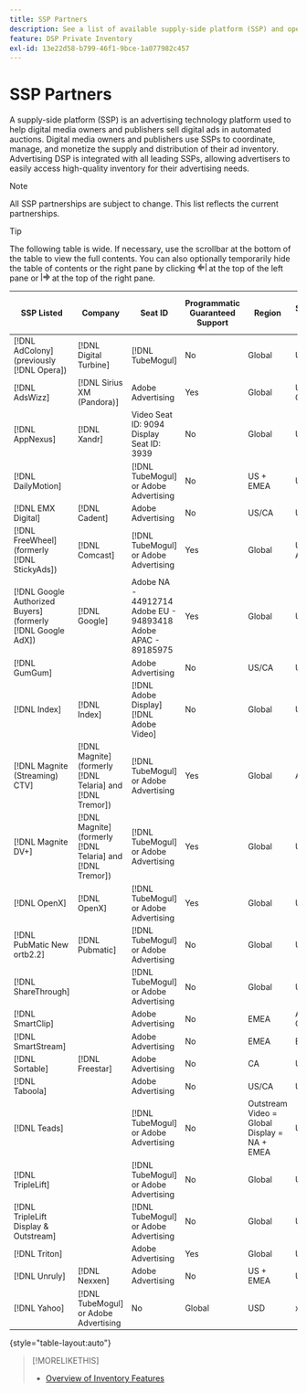 ```yaml
---
title: SSP Partners
description: See a list of available supply-side platform (SSP) and open exchange partners.
feature: DSP Private Inventory
exl-id: 13e22d58-b799-46f1-9bce-1a077982c457
---
```

# SSP Partners

A supply-side platform (SSP) is an advertising technology platform used to help digital media owners and publishers sell digital ads in automated auctions. Digital media owners and publishers use SSPs to coordinate, manage, and monetize the supply and distribution of their ad inventory. Advertising DSP is integrated with all leading SSPs, allowing advertisers to easily access high-quality inventory for their advertising needs.

>[!NOTE]
>
>All SSP partnerships are subject to change. This list reflects the current partnerships.

>[!TIP]
>
>The following table is wide. If necessary, use the scrollbar at the bottom of the table to view the full contents. You can also optionally temporarily hide the table of contents or the right pane by clicking ![Hide left pane](/help/dsp/assets/hide-left-pane.png "Hide left pane") at the top of the left pane or ![Hide right pane](/help/dsp/assets/hide-right-pane.png "Hide right pane") at the top of the right pane.

|SSP Listed|Company|Seat ID|Programmatic Guaranteed Support|Region|Supported Currency|Video Desktop|Video Mobile|Video CTV|Display Desktop|Display Mobile|Native Display|Audio Desktop & Mobile|
|--- |--- |--- |--- |--- |--- |--- |--- |--- |--- |--- |--- |--- |
|[!DNL AdColony] (previously [!DNL Opera])|[!DNL Digital Turbine]|[!DNL TubeMogul]|No|Global|USD|x|x||x|x|||
|[!DNL AdsWizz]|[!DNL Sirius XM (Pandora)]|Adobe Advertising|Yes|Global|USD, EUR, GBP|||||||x|
|[!DNL AppNexus]|[!DNL Xandr]|Video Seat ID: 9094<br>Display Seat ID: 3939|No|Global|USD|x|x|x|x|x|||
|[!DNL DailyMotion]||[!DNL TubeMogul] or Adobe Advertising|No|US + EMEA|USD, EUR|x|x|x|x|x|||
|[!DNL EMX Digital]|[!DNL Cadent]|Adobe Advertising|No|US/CA|USD|x|x|x|x|x|||
|[!DNL FreeWheel] (formerly [!DNL StickyAds])|[!DNL Comcast]|[!DNL TubeMogul] or Adobe Advertising|Yes|Global|USD, EUR, AUD, GBP|x|x|x|||||
|[!DNL Google Authorized Buyers] (formerly [!DNL Google AdX])|[!DNL Google]|Adobe NA - 44912714<br>Adobe EU - 94893418<br>Adobe APAC - 89185975|Yes|Global|USD, BRL|x|x|x|x|x||x|
|[!DNL GumGum]||Adobe Advertising |No|US/CA|USD|x|x||x|x|||
|[!DNL Index]|[!DNL Index]|[!DNL Adobe Display]<br>[!DNL Adobe Video]|No|Global|USD|x|x|x|x|x| | |
|[!DNL Magnite (Streaming) CTV]|[!DNL Magnite] (formerly [!DNL Telaria] and [!DNL Tremor])|[!DNL TubeMogul] or Adobe Advertising|Yes|Global|AUD, USD|x|x|x|||||
|[!DNL Magnite DV+]|[!DNL Magnite] (formerly [!DNL Telaria] and [!DNL Tremor])|[!DNL TubeMogul] or Adobe Advertising|Yes|Global|USD|x|x|x|x|x||x|
|[!DNL OpenX]|[!DNL OpenX]|[!DNL TubeMogul] or Adobe Advertising|Yes|Global|USD|x|x|x|x|x|||
|[!DNL PubMatic New ortb2.2]|[!DNL Pubmatic]|[!DNL TubeMogul] or Adobe Advertising|No|Global|USD|x|x|x|x|x|||
|[!DNL ShareThrough]||[!DNL TubeMogul] or Adobe Advertising|No|Global|USD|x|x|x|x|x|x||
|[!DNL SmartClip]||Adobe Advertising|No|EMEA|All Currencies|x|x|x|x|x|||
|[!DNL SmartStream]||Adobe Advertising|No|EMEA|EUR, USD|x|x||||||
|[!DNL Sortable]|[!DNL Freestar]|Adobe Advertising|No|CA|USD||||x|x|||
|[!DNL Taboola]||Adobe Advertising|No|US/CA|USD|x|x||||||
|[!DNL Teads]||[!DNL TubeMogul] or Adobe Advertising|No|Outstream Video = Global<br>Display = NA + EMEA|USD|x|x||x|x|||
|[!DNL TripleLift]||[!DNL TubeMogul] or Adobe Advertising|No|Global|USD||||||x||
|[!DNL TripleLift Display & Outstream]||[!DNL TubeMogul] or Adobe Advertising|No|Global|USD|x|x|x|x|x|||
|[!DNL Triton]||Adobe Advertising|Yes|Global|USD|||||||x|
|[!DNL Unruly]|[!DNL Nexxen]|Adobe Advertising|No|US + EMEA|USD|x|x|x|||||
|[!DNL Yahoo]|[!DNL TubeMogul] or Adobe Advertising|No|Global|USD|x|x|x|x|x|||

{style="table-layout:auto"}

>[!MORELIKETHIS]
>
>* [Overview of Inventory Features](inventory-overview.md)
